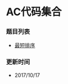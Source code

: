 # AC代码集合

### 题目列表
- [最短排序](https://github.com/coderben2017/codes-of-coderben/blob/master/%E6%9C%80%E7%9F%AD%E6%8E%92%E5%BA%8F.md)


### 更新时间
- 2017/10/17